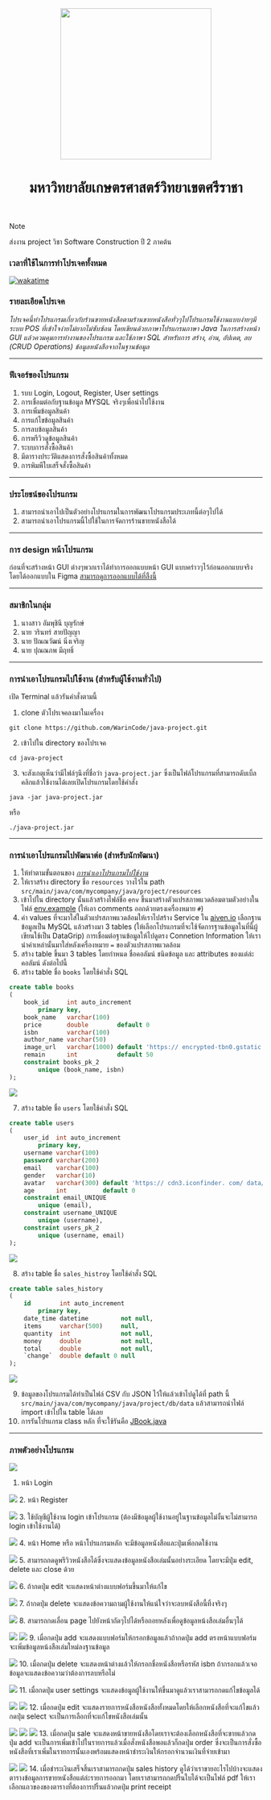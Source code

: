 <div align="center">
  <img src="src/main/java/com/mycompany/java/project/assets/imgs/KU.png" width="300px" height="300px">
  <h1><b>มหาวิทยาลัยเกษตรศาสตร์วิทยาเขตศรีราชา</b></h1>
  <br>
</div>

> [!NOTE]
> ส่งงาน project วิชา Software Construction ปี 2 ภาคต้น

### เวลาที่ใช้ในการทำโปรเจคทั้งหมด
[![wakatime](https://wakatime.com/badge/user/68e3e2dc-451c-45ef-bca8-9fc3ad60e2f9/project/b11c34c4-1632-4053-97b7-8589751fda39.svg)](https://wakatime.com/badge/user/68e3e2dc-451c-45ef-bca8-9fc3ad60e2f9/project/b11c34c4-1632-4053-97b7-8589751fda39)

### รายละเอียดโปรเจค
*โปรเจคนี้ทำโปรแกรมเกี่ยวกับร้านขายหนังสือตามร้านขายหนังสือทั่วๆไปโปรแกรมใช้งานแบบง่ายๆมีระบบ POS ที่เข้าใจง่ายไม่ยากไม่ซับซ้อน
โดยเขียนด้วยภาษาโปรแกรมภาษา Java ในการสร้างหน้า GUI แล้วควมคุมการทำงานของโปรแกรม
และใช้ภาษา SQL สำหรับการ สร้าง, อ่าน, อัปเดต, ลบ (CRUD Operations) ข้อมูลหนังสือจากในฐานข้อมูล*

---

### ฟีเจอร์ของโปรแกรม
1. รบบ Login, Logout, Register, User settings
2. การเชื่อมต่อกับฐานข้อมูล MYSQL จริงๆเพื่อนำไปใช้งาน
3. การเพิ่มข้อมูลสินค้า
4. การแก้ไขข้อมูลสินค้า
5. การลบข้อมูลสินค้า
6. การพรีวิวดูข้อมูลสินค้า
7. ระบบการสั่งซื้อสินค้า
8. มีตารางประวัติแสดงการสั่งซื้อสินค้าทั้งหมด
9. การพิมพืใบเสร็จสั่งซื้อสินค้า

---

### ประโยชน์ของโปรแกรม
1. สามารถนำเอาไปเป็นตัวอย่างโปรแกรมในการพัฒนาโปรแกรมประเภทนี้ต่อๆไปได้
2. สามารถนำเอาโปรแกรมนี้ไปใช้ในการจัดการร้านขายหนังสือได้

---

### การ design หน้าโปรแกรม
ก่อนที่จะสร้างหน้า GUI ต่างๆพวกเราได้ทำการออกแบบหน้า GUI แบบคร่าวๆไว้ก่อนออกแบบจริงโดยได้ออกแบบใน Figma 
[สามารถดูการออกแบบได้ที่ลิ้่งนี้ 
](https://www.figma.com/design/JYsyZ0miBfN5EWR1Q0YjHS/%E0%B9%82%E0%B8%9B%E0%B8%A3%E0%B9%80%E0%B8%88%E0%B8%84-Java-(JBook)?node-id=1-292&t=kt0NBLNMTRE2VYQ3-1)

---

### สมาชิกในกลุ่ม
1. นางสาว อัมพุชินี บุญรักษ์
2. นาย วรินทร์ สายปัญญา
3. นาย ปัณณวัฒน์ นิ่งเจริญ
4. นาย ปุณณภพ มีฤทธิ์

---

### การนำเอาโปรแกรมไปใช้งาน (สำหรับผู้ใช้งานทั่วไป)
เปิด Terminal แล้วรันคำสั่งตามนี้
1. clone ตัวโปรเจคลงมาในเครื่อง
```
git clone https://github.com/WarinCode/java-project.git
```

2. เข้าไปใน directory ของโปรเจค
``` 
cd java-project
```

3. จะสังเกตุเห็นว่ามีไฟล์ๆนึงที่ชื่อว่า `java-project.jar` ซึ่งเป็นไฟล์โปรแกรมที่สามารถดับเบิ้ลคลิกแล้วใช้งานได้เลยเปิดโปรแกรมโดยใช้คำสั่ง
``` 
java -jar java-project.jar
```
หรือ
```
./java-project.jar
```

---

### การนำเอาโปรแกรมไปพัฒนาต่อ (สำหรับนักพัฒนา)
1. ให้ทำตามขั้นตอนของ [*การนำเอาโปรแกรมไปใช้งาน*](#การนำเอาโปรแกรมไปใชงาน-สำหรับผูใชงานทัวไป)
2. ให้เราสร้าง directory ชื่อ `resources` วางไว้ใน path `src/main/java/com/mycompany/java/project/resources`
3. เข้าไปใน directory นั้นแล้วสร้างไฟล์ชื่อ `env` ขึ้นมาสร้างตัวแปรสภาพแวดล้อมตามตัวอย่างในไฟล์ [env.example](env.example) (ให้เอา comments ออกด้วยตรงเครื่องหมาย `#`)
4. ค่า values ที่จะมาใส่ในตัวแปรสภาพแวดล้อมให้เราไปสร้าง Service ใน [aiven.io](https://aiven.io/) เลือกฐานข้อมูลเป็น MySQL แล้วสร้างมา 3 tables (ให้เลือกโปรแกรมที่จะใช้จัดการฐานข้อมูลในที่นี้ผู้เขียนใช้เป็น DataGrip) การเชื่อมต่อฐานข้อมูลให้ไปดูตรง Connetion Information ให้เรานำค่าเหล่านั้นมาใส่หลังเครื่องหมาย `=` ของตัวแปรสภาพแวดล้อม
5. สร้าง table ขึ้นมา 3 tables โดยกำหนด ชื่อคอลัมน์ ชนิดข้อมูล และ attributes ของแต่ล่ะคอลัมน์ ดังต่อไปนี้
6. สร้าง table ชื่อ `books` โดยใช้คำสั่ง SQL
``` sql
create table books
(
    book_id     int auto_increment
        primary key,
    book_name   varchar(100)                                                                                                         not null,
    price       double        default 0                                                                                              not null,
    isbn        varchar(100)                                                                                                         not null,
    author_name varchar(50)                                                                                                          null,
    image_url   varchar(1000) default 'https:// encrypted-tbn0.gstatic. com/ images?q=tbn:ANd9GcS9VikAOE2G2gjohpGNr_thh_7XSL1kZV7udA&s' null,
    remain      int           default 50                                                                                             null,
    constraint books_pk_2
        unique (book_name, isbn)
);
```
![](src/main/java/com/mycompany/java/project/assets/diagrams/books.png)

7. สร้าง table ชื่อ `users` โดยใช้คำสั่ง SQL
``` sql
create table users
(
    user_id  int auto_increment
        primary key,
    username varchar(100)                                                                                not null,
    password varchar(200)                                                                                not null,
    email    varchar(100)                                                                                not null,
    gender   varchar(10)                                                                                 null,
    avatar   varchar(300) default 'https:// cdn3.iconfinder. com/ data/ icons/ avatars-flat/ 33/ man_5-512.png' null,
    age      int          default 0                                                                      null,
    constraint email_UNIQUE
        unique (email),
    constraint username_UNIQUE
        unique (username),
    constraint users_pk_2
        unique (username, email)
);
```
![](src/main/java/com/mycompany/java/project/assets/diagrams/users.png)

8. สร้าง table ชื่อ `sales_histroy` โดยใช้คำสั่ง SQL
``` sql
create table sales_history
(
    id        int auto_increment
        primary key,
    date_time datetime         not null,
    items     varchar(500)     null,
    quantity  int              not null,
    money     double           not null,
    total     double           not null,
    `change`  double default 0 null
);
```
![](src/main/java/com/mycompany/java/project/assets/diagrams/sales_history.png)

9. ข้อมูลของโปรแกรมได้ทำเป็นไฟล์ CSV กับ JSON ไว้ให้แล้วเข้าไปดูได้ที่ path นี้ `src/main/java/com/mycompany/java/project/db/data` แล้วสามารถนำไฟล์ import เข้าไปใน table ได้เลย
10. การรันโปรแกรม class หลัก ที่จะใช้รันคือ [JBook.java](src/main/java/com/mycompany/java/project/JBook.java) 

---

### ภาพตัวอย่างโปรแกรม

![](src/main/java/com/mycompany/java/project/assets/imgs/img1.jpg)
1. หน้า Login


![](src/main/java/com/mycompany/java/project/assets/imgs/img2.jpg)
2. หน้า Register


![](src/main/java/com/mycompany/java/project/assets/imgs/img3.jpg)
3. ใช้บัญชีผู้ใช้งาน login เข้าโปรแกรม (ต้องมีข้อมูลผู้ใช้งานอยู่ในฐานข้อมูลไม่งั้นจะไม่สามารถ login เข้าใช้งานได้)


![](src/main/java/com/mycompany/java/project/assets/imgs/img4.jpg)
4. หน้า Home หรือ หน้าโปรแกรมหลัก จะมีข้อมูลหนังสือและปุ่มเพิ่อกดใช้งาน


![](src/main/java/com/mycompany/java/project/assets/imgs/img5.jpg)
5. สามารถกดดูพรีวิวหนังสือได้ซึ่งจะแสดงข้อมูลหนังสือเล่มนั้นอย่างระเอียด โดยจะมีปุ๋ม edit, delete และ close ด้วย


![](src/main/java/com/mycompany/java/project/assets/imgs/img6.jpg)
6. ถ้ากดปุ่ม edit จะแสดงหน้าต่างแบบฟอร์มขึ้นมาให้แก้ไข


![](src/main/java/com/mycompany/java/project/assets/imgs/img7.jpg)
7. ถ้ากดปุ่ม delete จะแสดงข้อความถามผู้ใช้งานให้แน่ใจว่าจะลบหนังสือนี้ทิ้งจริงๆ


![](src/main/java/com/mycompany/java/project/assets/imgs/img8.jpg)
8. สามารถกดเลื่อน page ไปยังหน้าถัดๆไปได้หรือถอยหลังเพื่อดูข้อมูลหน้งสือเล่มอื่นๆได้


![](src/main/java/com/mycompany/java/project/assets/imgs/img9.jpg)
![](src/main/java/com/mycompany/java/project/assets/imgs/img10.jpg)
9. เมื่อกดปุ่ม add จะแสดงแบบฟอร์มให้กรอกข้อมูลแล้วถ้ากดปุ่ม add ตรงหน้าแบบฟอร์มจะเพิ่มข้อมูลหน้งสือเล่มใหม่ลงฐานข้อมูล


![](src/main/java/com/mycompany/java/project/assets/imgs/img11.jpg)
10. เมื่อกดปุ่ม delete จะแสดงหน้าต่างแล้วให้กรอกชื่อหนังสือหรือรหัส isbn ถ้ากรอกแล้วเจอข้อมูลจะแสดงข้อความว่าต้องการลบหรือไม่


![](src/main/java/com/mycompany/java/project/assets/imgs/img12.jpg)
11. เมื่อกดปุ่ม user settings จะแสดงข้อมูลผู้ใช้งานให้ขึ้นมาดูแล้วเราสามารถกดแก้ไขข้อมูลได้


![](src/main/java/com/mycompany/java/project/assets/imgs/img13.jpg)
![](src/main/java/com/mycompany/java/project/assets/imgs/img14.jpg)
12. เมื่อกดปุ่ม edit จะแสดงรายการหนังสือหนังสือทั้งหมดโดยให้เลือกหนังสือที่จะแก้ไขแล้วกดปุ่ม select จะเป็นการเลือกที่จะแก้ไขหนังสือเล่มนั้น


![](src/main/java/com/mycompany/java/project/assets/imgs/img15.jpg)
![](src/main/java/com/mycompany/java/project/assets/imgs/img16.jpg)
![](src/main/java/com/mycompany/java/project/assets/imgs/img17.jpg)
13. เมื่อกดปุ่ม sale จะแสดงหน้าขายหนังสือโดยเราจะต้องเลือกหนังสือที่จะขายแล้วกดปุ่ม add จะเป็นการเพิ่มเข้าไปในรายการแล้วเมื่อสั่งหนังสือพอแล้วก็กดปุ่ม
order ซึ่งจะเป็นการสั่งซื้อหนังสือที่เราเพิ่มในรายการนั้นเองพร้อมแสดงหน้าชำระเงินให้กรอกจำนวนเงินที่จ่ายเข้ามา


![](src/main/java/com/mycompany/java/project/assets/imgs/img18.jpg)
![](src/main/java/com/mycompany/java/project/assets/imgs/img19.jpg)
14. เมื่อชำระเงินเสร็จสิ้นเราสามารถกดปุ่ม sales history ดูได้ว่าเราขายอะไรไปบ้างจะแสดงตารางข้อมูลการขายหนังสือแต่ล่ะรายการออกมา
โดยเราสามารถกดปริ้นใบได้จะเป็นไฟล์ pdf ให้เราเลือกแถวของของตารางที่ต้องการปริ้นแล้วกดปุ่ม print receipt
